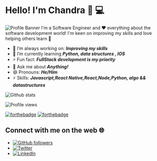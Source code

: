 # Hello! I'm Chandra 👋 💻

![Profile Banner](https://github.com/chandrakumarreddy/chandrakumarreddy/blob/master/profile-banner.png)
I'm a Software Engineer and ❤️ everything about the software development world! I'm keen on improving my skills and love helping others learn 💯

- 🔭 I’m always working on: **_Improving my skills_**
- 🌱 I’m currently learning **_Python, data structures , IOS_**
- ⚡ Fun fact: **_FullStack development is my priority_**
- 💬 Ask me about **_Anything!_**
- 😄 Pronouns: **_He/Him_**
- ⚡ Skills: **_Javascript,React Native,React,Node,Python, algo && datastructures_**

![Github stats](https://github-readme-stats.vercel.app/api?username=chandrakumarreddy&show_icons=true)

![Profile views](https://gpvc.arturio.dev/chandrakumarreddy)

[![forthebadge](https://forthebadge.com/images/badges/uses-badges.svg)](https://forthebadge.com) [![forthebadge](https://forthebadge.com/images/badges/built-with-love.svg)](https://forthebadge.com)

## Connect with me on the web 🌐

- [![GitHub followers](https://img.shields.io/github/followers/luvuong-le.svg?style=social&label=Follow&maxAge=2592000)](https://github.com/chandrakumarreddy?tab=followers)
- <a href="https://twitter.com/747148f763c44af"><img src="https://img.shields.io/twitter/follow/coderarchive?label=Twitter&style=social" alt="Twitter"></a>
- <a href="https://www.linkedin.com/in/lu-vuongle"><img src="https://img.shields.io/badge/LinkedIn--_.svg?style=social&logo=linkedin" alt="LinkedIn"></a>

